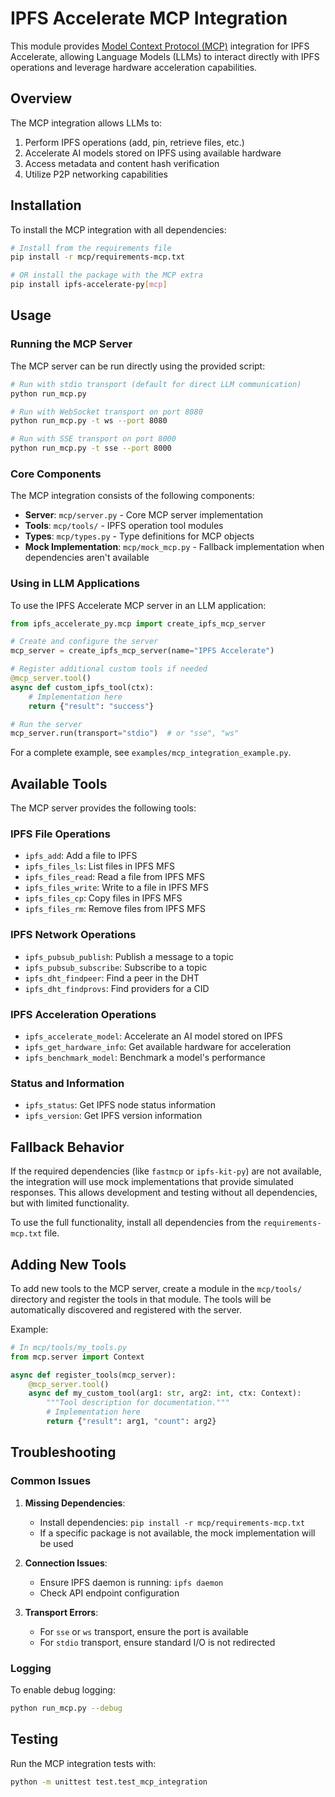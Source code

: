 # IPFS Accelerate MCP Integration

This module provides [Model Context Protocol (MCP)](https://github.com/modelcontextprotocol/mcp) integration for IPFS Accelerate, allowing Language Models (LLMs) to interact directly with IPFS operations and leverage hardware acceleration capabilities.

## Overview

The MCP integration allows LLMs to:

1. Perform IPFS operations (add, pin, retrieve files, etc.)
2. Accelerate AI models stored on IPFS using available hardware
3. Access metadata and content hash verification
4. Utilize P2P networking capabilities

## Installation

To install the MCP integration with all dependencies:

```bash
# Install from the requirements file
pip install -r mcp/requirements-mcp.txt

# OR install the package with the MCP extra
pip install ipfs-accelerate-py[mcp]
```

## Usage

### Running the MCP Server

The MCP server can be run directly using the provided script:

```bash
# Run with stdio transport (default for direct LLM communication)
python run_mcp.py

# Run with WebSocket transport on port 8080
python run_mcp.py -t ws --port 8080

# Run with SSE transport on port 8000
python run_mcp.py -t sse --port 8000
```

### Core Components

The MCP integration consists of the following components:

- **Server**: `mcp/server.py` - Core MCP server implementation
- **Tools**: `mcp/tools/` - IPFS operation tool modules
- **Types**: `mcp/types.py` - Type definitions for MCP objects
- **Mock Implementation**: `mcp/mock_mcp.py` - Fallback implementation when dependencies aren't available

### Using in LLM Applications

To use the IPFS Accelerate MCP server in an LLM application:

```python
from ipfs_accelerate_py.mcp import create_ipfs_mcp_server

# Create and configure the server
mcp_server = create_ipfs_mcp_server(name="IPFS Accelerate")

# Register additional custom tools if needed
@mcp_server.tool()
async def custom_ipfs_tool(ctx):
    # Implementation here
    return {"result": "success"}

# Run the server
mcp_server.run(transport="stdio")  # or "sse", "ws"
```

For a complete example, see `examples/mcp_integration_example.py`.

## Available Tools

The MCP server provides the following tools:

### IPFS File Operations

- `ipfs_add`: Add a file to IPFS
- `ipfs_files_ls`: List files in IPFS MFS
- `ipfs_files_read`: Read a file from IPFS MFS
- `ipfs_files_write`: Write to a file in IPFS MFS
- `ipfs_files_cp`: Copy files in IPFS MFS
- `ipfs_files_rm`: Remove files from IPFS MFS

### IPFS Network Operations

- `ipfs_pubsub_publish`: Publish a message to a topic
- `ipfs_pubsub_subscribe`: Subscribe to a topic
- `ipfs_dht_findpeer`: Find a peer in the DHT
- `ipfs_dht_findprovs`: Find providers for a CID

### IPFS Acceleration Operations

- `ipfs_accelerate_model`: Accelerate an AI model stored on IPFS
- `ipfs_get_hardware_info`: Get available hardware for acceleration
- `ipfs_benchmark_model`: Benchmark a model's performance

### Status and Information

- `ipfs_status`: Get IPFS node status information
- `ipfs_version`: Get IPFS version information

## Fallback Behavior

If the required dependencies (like `fastmcp` or `ipfs-kit-py`) are not available, the integration will use mock implementations that provide simulated responses. This allows development and testing without all dependencies, but with limited functionality.

To use the full functionality, install all dependencies from the `requirements-mcp.txt` file.

## Adding New Tools

To add new tools to the MCP server, create a module in the `mcp/tools/` directory and register the tools in that module. The tools will be automatically discovered and registered with the server.

Example:

```python
# In mcp/tools/my_tools.py
from mcp.server import Context

async def register_tools(mcp_server):
    @mcp_server.tool()
    async def my_custom_tool(arg1: str, arg2: int, ctx: Context):
        """Tool description for documentation."""
        # Implementation here
        return {"result": arg1, "count": arg2}
```

## Troubleshooting

### Common Issues

1. **Missing Dependencies**:
   - Install dependencies: `pip install -r mcp/requirements-mcp.txt`
   - If a specific package is not available, the mock implementation will be used

2. **Connection Issues**:
   - Ensure IPFS daemon is running: `ipfs daemon`
   - Check API endpoint configuration

3. **Transport Errors**:
   - For `sse` or `ws` transport, ensure the port is available
   - For `stdio` transport, ensure standard I/O is not redirected

### Logging

To enable debug logging:

```bash
python run_mcp.py --debug
```

## Testing

Run the MCP integration tests with:

```bash
python -m unittest test.test_mcp_integration
```
